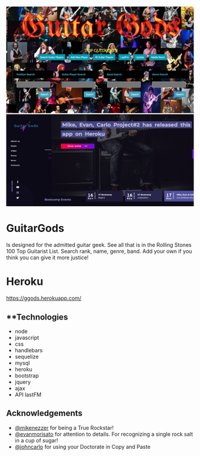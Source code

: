 ![screenshot1](img/screenshot1.png)
![screenshot2](img/screenshot2.png)


# GuitarGods
Is designed for the admitted guitar geek. See all that is in the Rolling Stones 100 Top Guitarist List.  Search rank, name, genre, band.   Add your own if you think you can give it more justice!

# Heroku
https://ggods.herokuapp.com/












**Technologies
---
+ node
+ javascript
+ css
+ handlebars
+ sequelize
+ mysql
+ heroku
+ bootstrap
+ jquery
+ ajax
+ API lastFM

**Acknowledgements**
---

+ [@mikenezzer](https://github.com/mnezz1131) for being a True Rockstar!
+ [@evanmorisato](https://github.com/evanmorisato) for attention to details. For recognizing a single rock salt in a cup of sugar!
+ [@johncarlo](https://github.com/johncarlobase) for using your Doctorate in Copy and Paste
